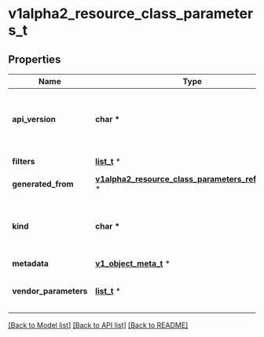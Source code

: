 # v1alpha2_resource_class_parameters_t

## Properties
Name | Type | Description | Notes
------------ | ------------- | ------------- | -------------
**api_version** | **char \*** | APIVersion defines the versioned schema of this representation of an object. Servers should convert recognized schemas to the latest internal value, and may reject unrecognized values. More info: https://git.k8s.io/community/contributors/devel/sig-architecture/api-conventions.md#resources | [optional] 
**filters** | [**list_t**](v1alpha2_resource_filter.md) \* | Filters describes additional contraints that must be met when using the class. | [optional] 
**generated_from** | [**v1alpha2_resource_class_parameters_reference_t**](v1alpha2_resource_class_parameters_reference.md) \* |  | [optional] 
**kind** | **char \*** | Kind is a string value representing the REST resource this object represents. Servers may infer this from the endpoint the client submits requests to. Cannot be updated. In CamelCase. More info: https://git.k8s.io/community/contributors/devel/sig-architecture/api-conventions.md#types-kinds | [optional] 
**metadata** | [**v1_object_meta_t**](v1_object_meta.md) \* |  | [optional] 
**vendor_parameters** | [**list_t**](v1alpha2_vendor_parameters.md) \* | VendorParameters are arbitrary setup parameters for all claims using this class. They are ignored while allocating the claim. There must not be more than one entry per driver. | [optional] 

[[Back to Model list]](../README.md#documentation-for-models) [[Back to API list]](../README.md#documentation-for-api-endpoints) [[Back to README]](../README.md)


